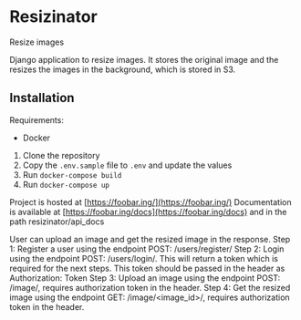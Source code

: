 # Resizinator

Resize images

Django application to resize images. It stores the original image and the resizes the images in the background, which is stored in S3.

## Installation

Requirements:

- Docker

1. Clone the repository
2. Copy the `.env.sample` file to `.env` and update the values
3. Run `docker-compose build`
4. Run `docker-compose up`

Project is hosted at [https://foobar.ing/](https://foobar.ing/)
Documentation is available at [https://foobar.ing/docs](https://foobar.ing/docs) and in the path resizinator/api_docs

User can upload an image and get the resized image in the response.
Step 1:
Register a user using the endpoint POST: /users/register/
Step 2:
Login using the endpoint POST: /users/login/. This will return a token which is required for the next steps. This token should be passed in the header as Authorization: Token <token>
Step 3:
Upload an image using the endpoint POST: /image/, requires authorization token in the header.
Step 4:
Get the resized image using the endpoint GET: /image/<image_id>/, requires authorization token in the header.
